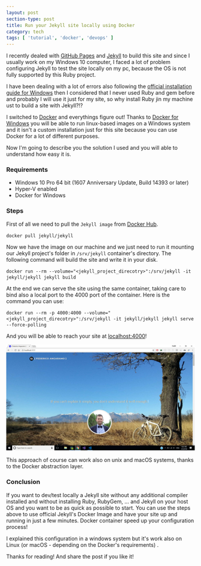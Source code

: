 ```yaml
---
layout: post
section-type: post
title: Run your Jekyll site locally using Docker
category: tech
tags: [ 'tutorial', 'docker', 'devops' ]
---
```

I recently dealed with [GitHub Pages](https://pages.github.com/) and [Jekyll](https://jekyllrb.com/) to build this site and since I usually work on my Windows 10 computer, I faced a lot of problem configuring Jekyll to test the site locally on my pc, because the OS is not fully supported by this Ruby project.

I have been dealing with a lot of errors also following the [official installation guide for Windows](https://jekyllrb.com/docs/windows/) then I considered that I never used Ruby and gem before and probably I will use it just for my site, so why install Ruby jin my machine ust to build a site with Jekyll?!?

I switched to [Docker](https://www.docker.com/) and everythings figure out! Thanks to [Docker for Windows](https://docs.docker.com/docker-for-windows/) you will be able to run linux-based images on a Windows system and it isn't a custom installation just for this site because you can use Docker for a lot of different purposes.

Now I'm going to describe you the solution I used and you will able to understand how easy it is.

### Requirements
* Windows 10 Pro 64 bit (1607 Anniversary Update, Build 14393 or later)
* Hyper-V enabled 
* Docker for Windows

### Steps
First of all we need to pull the `Jekyll image` from [Docker Hub](https://hub.docker.com/).

```
docker pull jekyll/jekyll
```

Now we have the image on our machine and we just need to run it mounting our Jekyll project's folder in `/srv/jekyll` container's directory.
The following command will build the site and write it in your disk.

```
docker run --rm --volume="<jekyll_project_direcotry>":/srv/jekyll -it jekyll/jekyll jekyll build
```

At the end we can serve the site using the same container, taking care to bind also a local port to the 4000 port of the container.
Here is the command you can use:

```
docker run --rm -p 4000:4000 --volume="<jekyll_project_direcotry>":/srv/jekyll -it jekyll/jekyll jekyll serve --force-polling
```

And you will be able to reach your site at [localhost:4000](http://localhost:4000)!

![jekyll running](/img/blog/jekyll-running.jpg)

This approach of course can work also on unix and macOS systems, thanks to the Docker abstraction layer.

### Conclusion
If you want to dev/test locally a Jekyll site without any additional compiler installed and without installing Ruby, RubyGem, ... and Jekyll on your host OS and you want to be as quick as possible to start.
You can use the steps above to use official Jekyll's Docker Image and have your site up and running in just a few minutes. 
Docker container speed up your configuration process!

I explained this configuration in a windows system but it's work also on Linux (or macOS - depending on the Docker's requirements) .

Thanks for reading! And share the post if you like it!